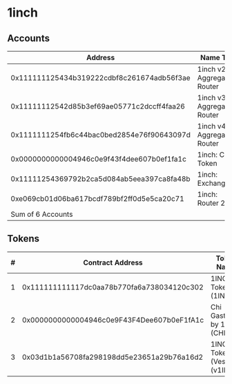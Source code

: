 # 1inch

## Accounts

| Address                                    | Name Tag                     | Balance | Txn Count |
| ------------------------------------------ | ---------------------------- | ------- | --------- |
| 0x111111125434b319222cdbf8c261674adb56f3ae | 1inch v2: Aggregation Router | 0 Ether | 703,931   |
| 0x11111112542d85b3ef69ae05771c2dccff4faa26 | 1inch v3: Aggregation Router | 0 Ether | 1,925,717 |
| 0x1111111254fb6c44bac0bed2854e76f90643097d | 1inch v4: Aggregation Router | 0 Ether | 2,456,997 |
| 0x0000000000004946c0e9f43f4dee607b0ef1fa1c | 1inch: CHI Token             | 0 Ether | 133,134   |
| 0x11111254369792b2ca5d084ab5eea397ca8fa48b | 1inch: Exchange 2            | 0 Ether | 348,927   |
| 0xe069cb01d06ba617bcdf789bf2ff0d5e5ca20c71 | 1inch: Router 2              | 0 Ether | 2         |
| Sum of 6 Accounts                          |                              | 0 Ether | 5,568,708 |

## Tokens

| #   | Contract Address                           | Token Name                    | Market Cap       | Holders | Website                 |
| --- | ------------------------------------------ | ----------------------------- | ---------------- | ------- | ----------------------- |
| 1   | 0x111111111117dc0aa78b770fa6a738034120c302 | 1INCH Token (1INCH)           | \$309,066,823.00 | 104,001 | https://1inch.io/       |
| 2   | 0x0000000000004946c0e9F43F4Dee607b0eF1fA1c | Chi Gastoken by 1inch (CHI)   | \$81,947.00      | 7,999   | https://1inch.exchange/ |
| 3   | 0x03d1b1a56708fa298198dd5e23651a29b76a16d2 | 1INCH Token (Vested) (v1INCH) | \$0.00           | 172     | https://1inch.io/       |